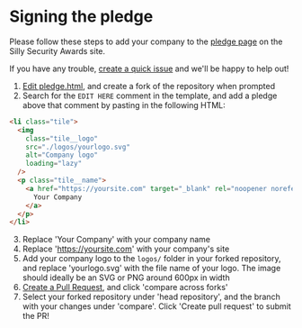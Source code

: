# Signing the pledge

Please follow these steps to add your company to the [pledge page](https://sillysecurityawards.com/pledge) on the Silly Security Awards site.

If you have any trouble, [create a quick issue](https://github.com/sillysecurityawards/awards-site/issues) and we'll be happy to help out!

1. [Edit pledge.html](https://github.com/sillysecurityawards/awards-site/edit/main/pledge.html), and create a fork of the repository when prompted
2. Search for the `EDIT HERE` comment in the template, and add a pledge above that comment by pasting in the following HTML:

```html
<li class="tile">
  <img
    class="tile__logo"
    src="./logos/yourlogo.svg"
    alt="Company logo"
    loading="lazy"
  />
  <p class="tile__name">
    <a href="https://yoursite.com" target="_blank" rel="noopener noreferrer">
      Your Company
    </a>
  </p>
</li>
```

3. Replace 'Your Company' with your company name
4. Replace 'https://yoursite.com' with your company's site
5. Add your company logo to the `logos/` folder in your forked repository, and replace 'yourlogo.svg' with the file name of your logo. The image should ideally be an SVG or PNG around 600px in width
6. [Create a Pull Request](https://github.com/sillysecurityawards/awards-site/compare), and click 'compare across forks'
7. Select your forked repository under 'head repository', and the branch with your changes under 'compare'. Click 'Create pull request' to submit the PR!
